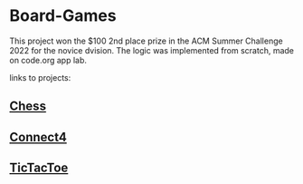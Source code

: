 # Board-Games
This project won the $100 2nd place prize in the ACM Summer Challenge 2022 for the novice dvision.
The logic was implemented from scratch, made on code.org app lab.



links to projects:
## [Chess](https://studio.code.org/projects/applab/PytrwcA-1kHTsWuHPw6mt1aRKfvBBnu_dVIV1eSF8c0)
## [Connect4](https://studio.code.org/projects/applab/rHynh2WyQON6a7zRsn-DYeQX_OUD1T74nxZaLx7v1nk)
## [TicTacToe](https://studio.code.org/projects/applab/rHynh2WyQON6a7zRsn-DYfEFxr6h7zr-kI5kwx8kbU8)
